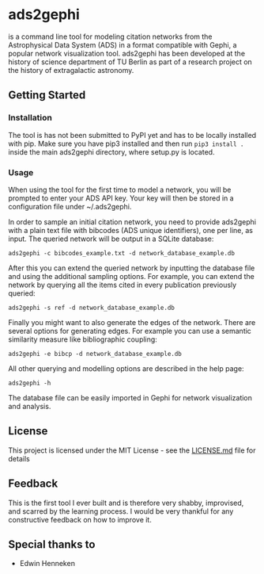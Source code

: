 # ads2gephi

is a command line tool for modeling citation networks from the Astrophysical Data System (ADS) in a format compatible with Gephi, a popular network visualization tool. ads2gephi has been developed at the history of science department of TU Berlin as part of a research project on the history of extragalactic astronomy.

## Getting Started

### Installation

The tool is has not been submitted to PyPI yet and has to be locally installed with pip. Make sure you have pip3 installed and then run `pip3 install .` inside the main ads2gephi directory, where setup.py is located.

### Usage

When using the tool for the first time to model a network, you will be prompted to enter your ADS API key. Your key will then be stored in a configuration file under ~/.ads2gephi.

In order to sample an initial citation network, you need to provide ads2gephi with a plain text file with bibcodes (ADS unique identifiers), one per line, as input. The queried network will be output in a SQLite database:

```
ads2gephi -c bibcodes_example.txt -d network_database_example.db
```

After this you can extend the queried network by inputting the database file and using the additional sampling options. For example, you can extend the network by querying all the items cited in every publication previously queried:

```
ads2gephi -s ref -d network_database_example.db 
```

Finally you might want to also generate the edges of the network. There are several options for generating edges. For example you can use a semantic similarity measure like bibliographic coupling:
```
ads2gephi -e bibcp -d network_database_example.db
```

All other querying and modelling options are described in the help page:
```
ads2gephi -h
```

The database file can be easily imported in Gephi for network visualization and analysis.

## License

This project is licensed under the MIT License - see the [LICENSE.md](LICENSE.md) file for details

## Feedback

This is the first tool I ever built and is therefore very shabby, improvised, and scarred by the learning process. I would be very thankful for any constructive feedback on how to improve it. 

## Special thanks to

* Edwin Henneken
